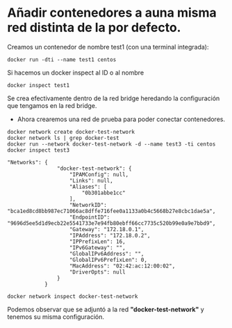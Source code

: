 # Añadir contenedores a auna misma red distinta de la por defecto.

Creamos un contenedor de nombre test1 (con una terminal integrada):

```
docker run -dti --name test1 centos
```

Si hacemos un docker inspect al ID o al nombre

```
docker inspect test1
```

Se crea efectivamente dentro de la red bridge heredando la configuración que tengamos en la red bridge.

- Ahora crearemos una red de prueba para poder conectar contenedores.

```
docker network create docker-test-network
docker network ls | grep docker-test
docker run --network docker-test-network -d --name test3 -ti centos
docker inspect test3

"Networks": {
                "docker-test-network": {
                    "IPAMConfig": null,
                    "Links": null,
                    "Aliases": [
                        "0b301abbe1cc"
                    ],
                    "NetworkID": "bca1ed8cd8bb987ec71066ac8dffe716fee0a1133a0b4c5668b27e8cbc1dae5a",
                    "EndpointID": "9696d5ee5d1d9ecb22e5541733e7e94fb80ebff66cc7735c520b99e0a9e7bbd9",
                    "Gateway": "172.18.0.1",
                    "IPAddress": "172.18.0.2",
                    "IPPrefixLen": 16,
                    "IPv6Gateway": "",
                    "GlobalIPv6Address": "",
                    "GlobalIPv6PrefixLen": 0,
                    "MacAddress": "02:42:ac:12:00:02",
                    "DriverOpts": null
                }
            }

docker network inspect docker-test-network

```

Podemos observar que se adjuntó a la red **"docker-test-network"** y tenemos su misma configuración.